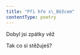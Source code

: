 ```yaml
---
title: "Při hře s\_Běžcem"
contentType: poetry
---
```


<section>

Dobyl jsi zpátky věž

Tak co si stěžuješ?

</section>

